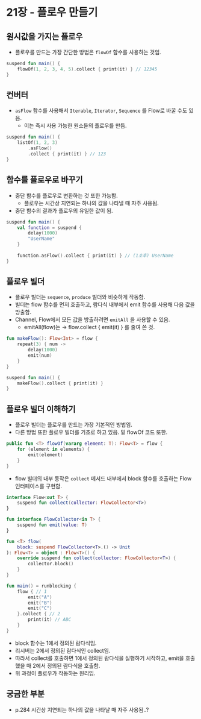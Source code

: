 # 21장 - 플로우 만들기

## 원시값을 가지는 플로우

- 플로우를 만드는 가장 간단한 방법은 `flowOf` 함수를 사용하는 것임.

```kotlin
suspend fun main() {
    flowOf(1, 2, 3, 4, 5).collect { print(it) } // 12345
}
```

## 컨버터

- `asFlow` 함수를 사용해서 `Iterable`, `Iterator`, `Sequence` 를 Flow로 바꿀 수도 있음.
    - 이는 즉시 사용 가능한 원소들의 플로우를 만듬.

```kotlin
suspend fun main() {
    listOf(1, 2, 3)
        .asFlow()
        .collect { print(it) } // 123
}
```

## 함수를 플로우로 바꾸기

- 중단 함수를 플로우로 변환하는 것 또한 가능함.
    - 플로우는 시간상 지연되는 하나의 값을 나타낼 때 자주 사용됨.
- 중단 함수의 결과가 플로우의 유일한 값이 됨.

```kotlin
suspend fun main() {
    val function = suspend { 
        delay(1000)
        "UserName"
    }
    
    function.asFlow().collect { print(it) } // (1초후) UserName
}
```

## 플로우 빌더

- 플로우 빌더는 `sequence`, `produce` 빌더와 비슷하게 작동함.
- 빌더는 flow 함수를 먼저 호출하고, 람다식 내부에서 emit 함수를 사용해 다음 값을 방출함.
- Channel, Flow에서 모든 값을 방출하려면 `emitAll` 을 사용할 수 있음.
    - emitAll(flow)는 → flow.collect { emit(it) } 를 줄여 쓴 것.

```kotlin
fun makeFlow(): Flow<Int> = flow {
    repeat(3) { num ->
        delay(1000)
        emit(num)
    }
}

suspend fun main() {
    makeFlow().collect { print(it) }
}
```

## 플로우 빌더 이해하기

- 플로우 빌더는 플로우를 만드는 가장 기본적인 방법임.
- 다른 방법 또한 플로우 빌더를 기초로 하고 있음. 밑 flowOf 코드 또한.

```kotlin
public fun <T> flowOf(vararg element: T): Flow<T> = flow {
    for (element in elements) {
        emit(element)
    }
}
```

- flow 빌더의 내부 동작은 `collect` 메서드 내부에서 block 함수를 호출하는 Flow 인터페이스를 구현함.

```kotlin
interface Flow<out T> {
    suspend fun collect(collector: FlowCollector<T>)
}

fun interface FlowCollector<in T> {
    suspend fun emit(value: T)
}

fun <T> flow(
    block: suspend FlowCollector<T>.() -> Unit
): Flow<T> = object : Flow<T>() {
    override suspend fun collect(collector: FlowCollector<T>) {
        collector.block()
    }
}

fun main() = runblocking { 
    flow { // 1
        emit("A")
        emit("B")
        emit("C")
    }.collect { // 2
        print(it) // ABC
    }
}
```

- block 함수는 1에서 정의된 람다식임.
- 리시버는 2에서 정의된 람다식인 collect임.
- 따라서 collect를 호출하면 1에서 정의된 람다식을 실행하기 시작하고, emit을 호출했을 때 2에서 정의된 람다식을 호출함.
- 위 과정이 플로우가 작동하는 원리임.

## 궁금한 부분

- p.284 시간상 지연되는 하나의 값을 나타날 때 자주 사용됨..?
